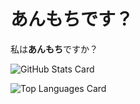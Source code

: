 # あんもちです？
私は**あんもち**ですか？

![GitHub Stats Card](https://github-readme-stats.vercel.app/api?username=anmoti)

![Top Languages Card](https://github-readme-stats.vercel.app/api/top-langs/?username=anmoti)

